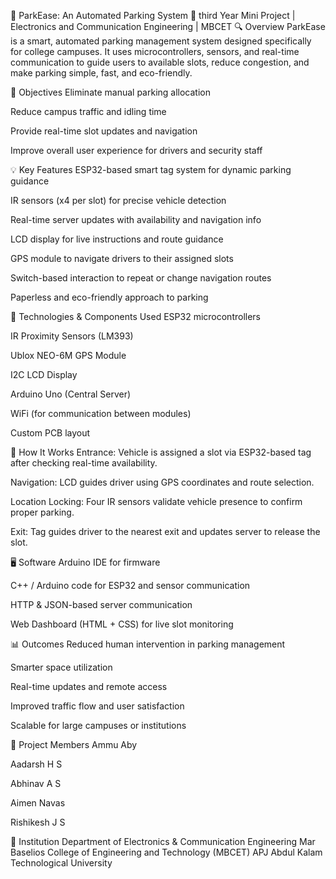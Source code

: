 🚗 ParkEase: An Automated Parking System
📍 third Year Mini Project | Electronics and Communication Engineering | MBCET
🔍 Overview
ParkEase is a smart, automated parking management system designed specifically for college campuses. It uses microcontrollers, sensors, and real-time communication to guide users to available slots, reduce congestion, and make parking simple, fast, and eco-friendly.

🎯 Objectives
Eliminate manual parking allocation

Reduce campus traffic and idling time

Provide real-time slot updates and navigation

Improve overall user experience for drivers and security staff

💡 Key Features
ESP32-based smart tag system for dynamic parking guidance

IR sensors (x4 per slot) for precise vehicle detection

Real-time server updates with availability and navigation info

LCD display for live instructions and route guidance

GPS module to navigate drivers to their assigned slots

Switch-based interaction to repeat or change navigation routes

Paperless and eco-friendly approach to parking

🔧 Technologies & Components Used
ESP32 microcontrollers

IR Proximity Sensors (LM393)

Ublox NEO-6M GPS Module

I2C LCD Display

Arduino Uno (Central Server)

WiFi (for communication between modules)

Custom PCB layout

🧠 How It Works
Entrance: Vehicle is assigned a slot via ESP32-based tag after checking real-time availability.

Navigation: LCD guides driver using GPS coordinates and route selection.

Location Locking: Four IR sensors validate vehicle presence to confirm proper parking.

Exit: Tag guides driver to the nearest exit and updates server to release the slot.

🖥 Software
Arduino IDE for firmware

C++ / Arduino code for ESP32 and sensor communication

HTTP & JSON-based server communication

Web Dashboard (HTML + CSS) for live slot monitoring

📊 Outcomes
Reduced human intervention in parking management

Smarter space utilization

Real-time updates and remote access

Improved traffic flow and user satisfaction

Scalable for large campuses or institutions

📎 Project Members
Ammu Aby

Aadarsh H S

Abhinav A S

Aimen Navas

Rishikesh J S

🏫 Institution
Department of Electronics & Communication Engineering
Mar Baselios College of Engineering and Technology (MBCET)
APJ Abdul Kalam Technological University
